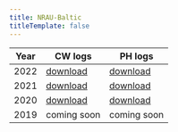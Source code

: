```yaml
---
title: NRAU-Baltic
titleTemplate: false
---
```



| Year | CW logs | PH logs |
|------|---------|---------|
| 2022 | [download](https://1drv.ms/u/s!AjIGi_6Qx6wVmErB1aC1JcSJ5mwL) | [download](https://1drv.ms/u/s!AjIGi_6Qx6wVmEmwH5f5gsOjGnk4) |
| 2021 | [download](https://1drv.ms/u/s!AjIGi_6Qx6wVl0_xUyxQUgJhbsqk?e=O1bWAb ) | [download](https://1drv.ms/u/s!AjIGi_6Qx6wVl0_xUyxQUgJhbsqk?e=O1bWAb) |
| 2020 |  [download](https://www.dropbox.com/s/588zvouwzdb2hhx/ubn_2020_cw.pdf?dl=1) | [download](https://www.dropbox.com/s/ulqdck8v2u3o7yi/ubn_2020_ph.pdf?dl=1) |
| 2019 | coming soon | coming soon |
